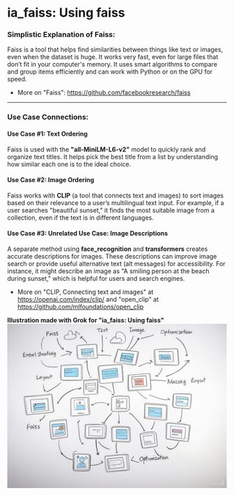 # ia_faiss: Using faiss

### Simplistic Explanation of Faiss:
Faiss is a tool that helps find similarities between things like text or images, even when the dataset is huge. It works very fast, even for large files that don’t fit in your computer's memory. It uses smart algorithms to compare and group items efficiently and can work with Python or on the GPU for speed.

- More on "Faiss": https://github.com/facebookresearch/faiss

---

### Use Case Connections:

#### **Use Case #1: Text Ordering**
Faiss is used with the **"all-MiniLM-L6-v2"** model to quickly rank and organize text titles. It helps pick the best title from a list by understanding how similar each one is to the ideal choice.

#### **Use Case #2: Image Ordering**
Faiss works with **CLIP** (a tool that connects text and images) to sort images based on their relevance to a user’s multilingual text input. For example, if a user searches "beautiful sunset," it finds the most suitable image from a collection, even if the text is in different languages.


#### Use Case #3:  Unrelated Use Case: Image Descriptions
A separate method using **face_recognition** and **transformers** creates accurate descriptions for images. These descriptions can improve image search or provide useful alternative text (alt messages) for accessibility. For instance, it might describe an image as "A smiling person at the beach during sunset," which is helpful for users and search engines.


- More on "CLIP, Connecting text and images" at https://openai.com/index/clip/ and "open_clip" at https://github.com/mlfoundations/open_clip

**Illustration made with Grok for "ia_faiss: Using faiss"**
![ia_faiss: Using faiss](good_grok_illustration_usecase_prompt_20_faiss.jpg)







